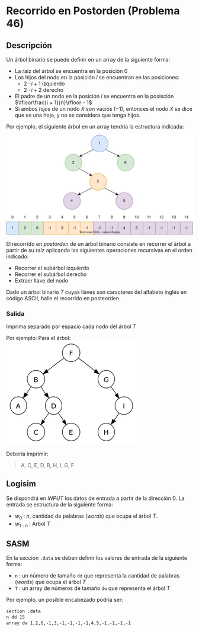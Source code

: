 # Recorrido en Postorden (Problema 46)

## Descripción

Un árbol binario se puede definir en un array de la siguiente forma:

- La raíz del árbol se encuentra en la posición $0$
- Los hijos del nodo en la posición $i$ se encuentran en las posiciones:
    - $2 \cdot i + 1$ izquierdo
    - $2 \cdot i + 2$ derecho
- El padre de un nodo en la posición $i$ se encuentra en la posisción $\lfloor\frac{i + 1}{n}\rfloor - 1$
- Si ambos *hijos* de un nodo $X$ son vacíos ($-1$), entonces el nodo $X$ se dice que es una hoja, y no se considera que tenga hijos.

Por ejemplo, el siguiente árbol en un array tendría la estructura indicada:  

![Problema 60 ()](/img/arbol.svg)  

El recorrido en *postorden* de un árbol binario consiste en recorrer el árbol a partir de su raíz aplicando las siguientes operaciones recursivas en el orden indicado:  

- Recorrer el subárbol izquierdo
- Recorrer el subárbol derecho
- Extraer llave del nodo  

Dado un árbol binario $T$ cuyas llaves son caracteres del alfabeto inglés en código ASCII, halle el recorrido en posteorden.

### Salida

Imprima separado por espacio cada nodo del árbol $T$

Por ejemplo: Para el árbol:  
![Problema 60 ()](/img/350px-Sorted_binary_tree.svg.png)  

Debería imprimir:

> A, C, E, D, B, H, I, G, F

## Logisim

Se dispondrá en *INPUT* los datos de entrada a partir de la dirección $0$. La entrada se estructura de la siguiente forma:

- $w_0$ : $n$, cantidad de palabras (*words*) que ocupa el árbol $T$.
- $w_{1:n}$ : Árbol $T$

## SASM

En la sección `.data` se deben definir los valores de entrada de la siguiente forma:

- `n` : un número de tamaño `dd` que representa la cantidad de palabras (*words*) que ocupa el árbol $T$
- `T` : un array de números de tamaño `dw` que representa el árbol $T$

Por ejemplo, un posible encabezado podría ser:

```
section .data
n dd 15
array dw 1,2,6,-1,3,-1,-1,-1,-1,4,5,-1,-1,-1,-1
```
